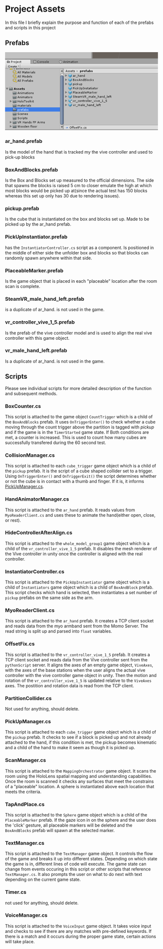 # Project Assets

In this file I briefly explain the purpose and function of each of the prefabs and scripts in this project

## Prefabs

![List of Prefabs in editor](https://github.com/hcilab/HoloLensBoxAndBlocks/blob/master/Images/PrefabList_2.PNG)

### ar_hand.prefab

Is the model of the hand that is tracked my the vive controller and used to pick-up blocks

### BoxAndBlocks.prefab

Is the Box and Blocks set up measured to the official dimensions. The side that spawns the blocks is raised 5 cm to closer emulate the high at which most blocks would be picked up at(since the actual test has 150 blocks whereas this set up only has 30 due to rendering issues).

### pickup.prefab

Is the cube that is instantiated on the box and blocks set up. Made to be picked up by the ar_hand prefab.

### PickUpInstantiator.prefab

has the `InstantiatorController.cs` script as a component. Is positioned in the middle of either side the unfolder box and blocks so that blocks can randomly spawn anywhere within that side.

### PlaceableMarker.prefab

Is the game object that is placed in each "placeable" location after the room scan is complete.

### SteamVR_male_hand_left.prefab

is a duplicate of ar_hand. is not used in the game.

### vr_controller_vive_1_5.prefab

Is the prefab of the vive controller model and is used to align the real vive controller with this game object.

### vr_male_hand_left.prefab

Is a duplicate of ar_hand. is not used in the game.
## Scripts

Please see individual scripts for more detailed description of the function and subsequent methods.

### BoxCounter.cs

This script is attached to the game object `CountTrigger` which is a child of the `BoxAndBlocks` prefab. It uses `OnTriggerEnter()` to check whether a cube moving through the count trigger above the partition is tagged with *pickup* and if the game is in the `TimerStarted` game state. If Both conditions are met, a counter is increased. This is used to count how many cubes are successfully transfered during the 60 second test.

### CollisionManager.cs

This script is attached to each `cube_trigger` game object which is a child of the `pickup` prefab. It is the script of a cube shaped collider set to a trigger. Using `OnTriggerEnter()` and `OnTriggerExit()` the script determines whether or not the cube is in contact with a thumb and finger. If it is, it informs [PickUpManager.cs](#pickupmanager).

### HandAnimatorManager.cs

This script is attached to the `ar_hand` prefab. It reads values from `MyoReaderClient.cs` and uses these to animate the hand(either open, close, or rest). 

### HideControllerAfterAlign.cs

This script is attached to the `whole_model_group1` game object which is a child of the `vr_controller_vive_1_5` prefab. It disables the mesh renderer of the Vive controller in unity once the controller is aligned with the real controller.

### InstantiatorController.cs

This script is attached to the `PickUpInstantiator` game object which is a child of `Instantiators` game object which is a child of `BoxAndBlock` prefab. This script checks which hand is selected, then instantiates a set number of `pickup` prefabs on the same side as the arm.

### MyoReaderClient.cs

This script is attached to the `ar_hand` prefab. It creates a TCP client socket and reads data from the myo armband sent from the Momo Server. The read string is split up and parsed into `float` variables.

### OffsetFix.cs

This script is attached to the `vr_controller_vive_1_5` prefab. It creates a TCP client socket and reads data from the Vive controller sent from the `pythonScript` server. It aligns the axes of an empty game object, `ViveAxes`, with the axes of the base stations when the user aligns the actual vive controller with the vive controller game object in unity. Then the motion and rotation of the `vr_controller_vive_1_5` is updated relative to the `ViveAxes` axes. The postition and rotation data is read from the TCP client. 

### PartitionCollider.cs

Not used for anything, should delete.

### PickUpManager.cs

This script is attached to each `cube_trigger` game object which is a child of the `pickup` prefab. It checks to see if a block is picked up and not already attached to the hand, if this condition is met, the pickup becomes kinematic and a child of the hand to make it seem as though it is picked up. 

### ScanManager.cs

This script is attached to the `MappingOrchestrator` game object. It scans the room using the HoloLens spatial mapping and understanding capabilities. Once the room is scanned it checks any surfaces that meet the constrains of a "placeable" location. A sphere is instantiated above each location that meets the criteria.

### TapAndPlace.cs

This script is attached to the `Sphere` game object which is a child of the `PlaceableMarker` prefab. If the gaze icon in on the sphere and the user does the 'click' gesture, all placeable markers will be deleted and the `BoxAndBlocks` prefab will spawn at the selected marker.

### TextManager.cs

This script is attached to the `TextManager` game object. It controls the flow of the game and breaks it up into different states. Depending on which state the game is in, different lines of code will execute. The game state can change from events occuring in this script or other scripts that reference `TextManager.cs`. It also prompts the user on what to do next with text depending on the current game state.

### Timer.cs

not used for anything, should delete.

### VoiceManager.cs

This script is attached to the `VoiceInput` game object. It takes voice input and checks to see if there are any matches with pre-defined keywords. If there is a match and it occurs during the proper game state, certain actions will take place.
